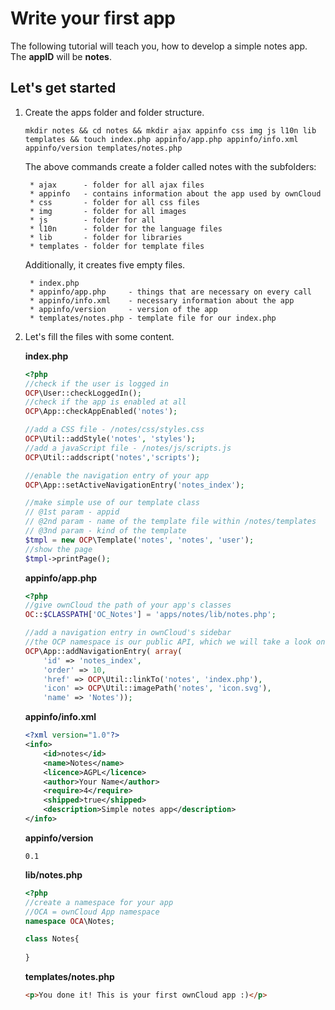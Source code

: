 Write your first app
====================
The following tutorial will teach you, how to develop a simple notes app.
The __appID__ will be __notes__.

Let's get started
-----------------
1. Create the apps folder and folder structure.

	```
	mkdir notes && cd notes && mkdir ajax appinfo css img js l10n lib templates && touch index.php appinfo/app.php appinfo/info.xml appinfo/version templates/notes.php
	```
	
	The above commands create a folder called notes with the subfolders: 
	
		* ajax      - folder for all ajax files
		* appinfo   - contains information about the app used by ownCloud
		* css       - folder for all css files
		* img       - folder for all images
		* js        - folder for all 
		* l10n      - folder for the language files
		* lib       - folder for libraries
		* templates - folder for template files
		
	Additionally, it creates five empty files.
	
		* index.php
		* appinfo/app.php     - things that are necessary on every call
		* appinfo/info.xml    - necessary information about the app
		* appinfo/version     - version of the app
		* templates/notes.php - template file for our index.php
		
2. Let's fill the files with some content.

	__index.php__
	
	```php
	<?php
	//check if the user is logged in
	OCP\User::checkLoggedIn();
	//check if the app is enabled at all
	OCP\App::checkAppEnabled('notes');
	
	//add a CSS file - /notes/css/styles.css
	OCP\Util::addStyle('notes', 'styles');
	//add a javaScript file - /notes/js/scripts.js
	OCP\Util::addscript('notes','scripts');
	
	//enable the navigation entry of your app
	OCP\App::setActiveNavigationEntry('notes_index');
	
	//make simple use of our template class
	// @1st param - appid
	// @2nd param - name of the template file within /notes/templates
	// @3nd param - kind of the template
	$tmpl = new OCP\Template('notes', 'notes', 'user');
	//show the page
	$tmpl->printPage();
	```
	__appinfo/app.php__
	
	```php
	<?php
	//give ownCloud the path of your app's classes
	OC::$CLASSPATH['OC_Notes'] = 'apps/notes/lib/notes.php';
	
	//add a navigation entry in ownCloud's sidebar
	//the OCP namespace is our public API, which we will take a look on in chapter 3
	OCP\App::addNavigationEntry( array(
		'id' => 'notes_index',
		'order' => 10,
		'href' => OCP\Util::linkTo('notes', 'index.php'),
		'icon' => OCP\Util::imagePath('notes', 'icon.svg'),
		'name' => 'Notes'));
	```
	__appinfo/info.xml__
	
	```xml
	<?xml version="1.0"?> 
	<info>
		<id>notes</id>
		<name>Notes</name>
		<licence>AGPL</licence>
		<author>Your Name</author>
		<require>4</require>
		<shipped>true</shipped>
		<description>Simple notes app</description>
	</info>
	```
	__appinfo/version__
	
	```
	0.1
	```
	__lib/notes.php__
	```php
	<?php
	//create a namespace for your app
	//OCA = ownCloud App namespace
	namespace OCA\Notes;
	
	class Notes{
		
	}	
	```
	__templates/notes.php__
	
	```html
	<p>You done it! This is your first ownCloud app :)</p>
	```
